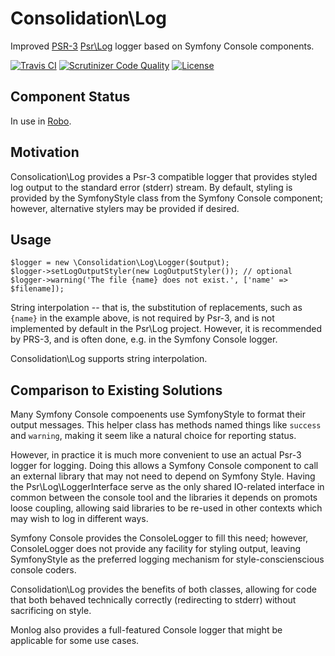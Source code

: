 # Consolidation\Log

Improved [PSR-3](http://www.php-fig.org/psr/psr-3/) [Psr\Log](https://github.com/php-fig/log) logger based on Symfony Console components.

[![Travis CI](https://travis-ci.org/consolidation-org/log.svg?branch=master)](https://travis-ci.org/consolidation-org/log) [![Scrutinizer Code Quality](https://scrutinizer-ci.com/g/consolidation-org/log/badges/quality-score.png?b=master)](https://scrutinizer-ci.com/g/consolidation-org/log/?branch=master) [![License](https://poser.pugx.org/consolidation/log/license)](https://packagist.org/packages/consolidation/log)

## Component Status

In use in [Robo](https://github.com/Codegyre/Robo).

## Motivation

Consolication\Log provides a Psr-3 compatible logger that provides styled log output to the standard error (stderr) stream. By default, styling is provided by the SymfonyStyle class from the Symfony Console component; however, alternative stylers may be provided if desired.

## Usage
```
$logger = new \Consolidation\Log\Logger($output);
$logger->setLogOutputStyler(new LogOutputStyler()); // optional
$logger->warning('The file {name} does not exist.', ['name' => $filename]);
```
String interpolation -- that is, the substitution of replacements, such as `{name}` in the example above, is not required by Psr-3, and is not implemented by default in the Psr\Log project. However, it is recommended by PRS-3, and is often done, e.g. in the Symfony Console logger.

Consolidation\Log supports string interpolation.

## Comparison to Existing Solutions

Many Symfony Console compoenents use SymfonyStyle to format their output messages. This helper class has methods named things like `success` and `warning`, making it seem like a natural choice for reporting status.

However, in practice it is much more convenient to use an actual Psr-3 logger for logging. Doing this allows a Symfony Console component to call an external library that may not need to depend on Symfony Style.  Having the Psr\Log\LoggerInterface serve as the only shared IO-related interface in common between the console tool and the libraries it depends on promots loose coupling, allowing said libraries to be re-used in other contexts which may wish to log in different ways.

Symfony Console provides the ConsoleLogger to fill this need; however, ConsoleLogger does not provide any facility for styling output, leaving SymfonyStyle as the preferred logging mechanism for style-conscienscious console coders.

Consolidation\Log provides the benefits of both classes, allowing for code that both behaved technically correctly (redirecting to stderr) without sacrificing on style.

Monlog also provides a full-featured Console logger that might be applicable for some use cases.
